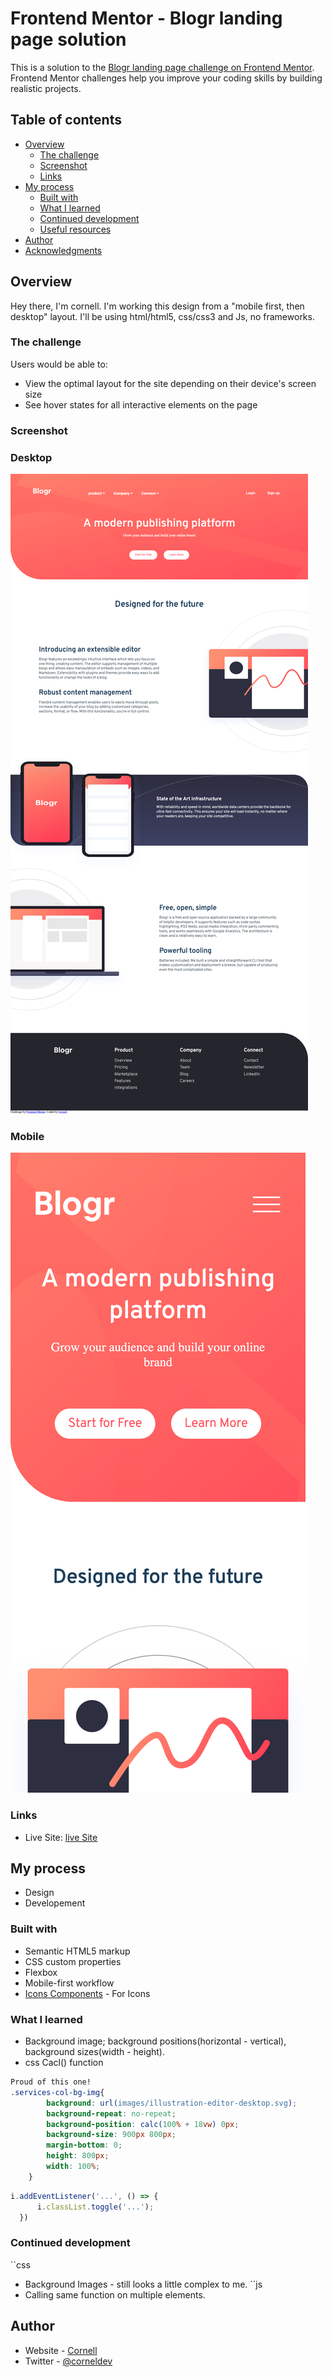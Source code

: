 # Frontend Mentor - Blogr landing page solution

This is a solution to the [Blogr landing page challenge on Frontend Mentor](https://www.frontendmentor.io/challenges/blogr-landing-page-EX2RLAApP). Frontend Mentor challenges help you improve your coding skills by building realistic projects. 

## Table of contents

- [Overview](#overview)
  - [The challenge](#the-challenge)
  - [Screenshot](#screenshot)
  - [Links](#links)
- [My process](#my-process)
  - [Built with](#built-with)
  - [What I learned](#what-i-learned)
  - [Continued development](#continued-development)
  - [Useful resources](#useful-resources)
- [Author](#author)
- [Acknowledgments](#acknowledgments)

## Overview
Hey there, I'm cornell.
I'm working this design from a "mobile first, then desktop" layout.
I'll be using html/html5, css/css3 and Js, no frameworks.

### The challenge

Users would be able to:

- View the optimal layout for the site depending on their device's screen size
- See hover states for all interactive elements on the page

### Screenshot

### Desktop

![Desktop](./screenshot.jpg)

### Mobile

![Mobile](./ScreenShot(mobile).png)

### Links

- Live Site: [live Site](https://cornelldev.github.io/Blogr/)

## My process

- Design
- Developement

### Built with

- Semantic HTML5 markup
- CSS custom properties
- Flexbox
- Mobile-first workflow
- [Icons Components](https://fontawesome.com) - For Icons


### What I learned
- Background image; background positions(horizontal - vertical), background sizes(width - height).
- css Cacl() function

```css
Proud of this one!
.services-col-bg-img{
        background: url(images/illustration-editor-desktop.svg);
        background-repeat: no-repeat;
        background-position: calc(100% + 18vw) 0px;
        background-size: 900px 800px;
        margin-bottom: 0;
        height: 800px;
        width: 100%;
    }
```
```js
i.addEventListener('...', () => {
      i.classList.toggle('...');
  })
```

### Continued development

``css
- Background Images - still looks a little complex to me.
``js
- Calling same function on multiple elements.

## Author

- Website - [Cornell](http://cornell.netlify.app/)
- Twitter - [@corneldev](https://www.twitter.com/corneldev)